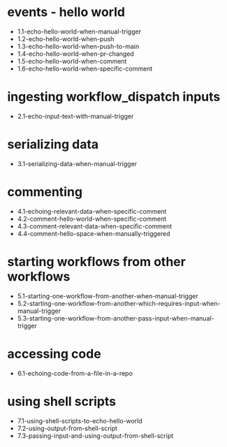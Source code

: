 # events - hello world

- 1.1-echo-hello-world-when-manual-trigger
- 1.2-echo-hello-world-when-push
- 1.3-echo-hello-world-when-push-to-main
- 1.4-echo-hello-world-when-pr-changed
- 1.5-echo-hello-world-when-comment
- 1.6-echo-hello-world-when-specific-comment

# ingesting workflow_dispatch inputs

- 2.1-echo-input-text-with-manual-trigger

# serializing data

- 3.1-serializing-data-when-manual-trigger

# commenting

- 4.1-echoing-relevant-data-when-specific-comment
- 4.2-comment-hello-world-when-specific-comment
- 4.3-comment-relevant-data-when-specific-comment
- 4.4-comment-hello-space-when-manually-triggered

# starting workflows from other workflows

- 5.1-starting-one-workflow-from-another-when-manual-trigger
- 5.2-starting-one-workflow-from-another-which-requires-input-when-manual-trigger
- 5.3-starting-one-workflow-from-another-pass-input-when-manual-trigger

# accessing code

- 6.1-echoing-code-from-a-file-in-a-repo

# using shell scripts

- 7.1-using-shell-scripts-to-echo-hello-world
- 7.2-using-output-from-shell-script
- 7.3-passing-input-and-using-output-from-shell-script
